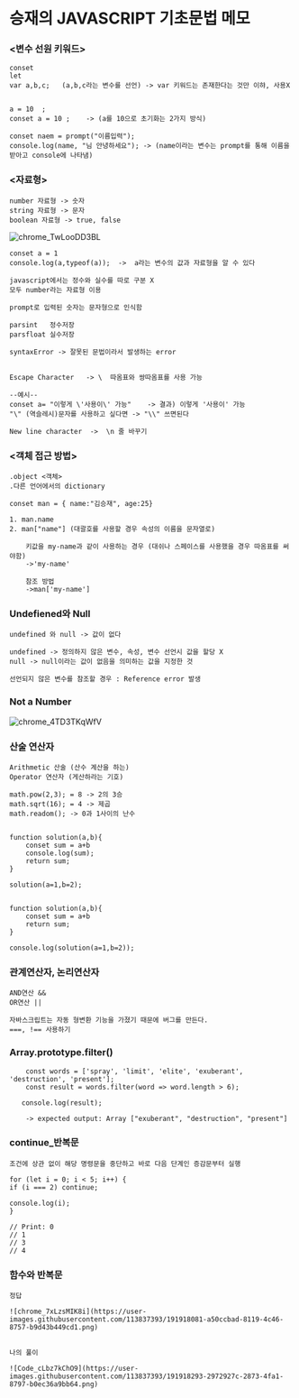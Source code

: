 <h1>승재의 JAVASCRIPT 기초문법 메모</h1>

<h3><변수 선원 키워드></h3>

    conset
    let
    var a,b,c;   (a,b,c라는 변수를 선언) -> var 키워드는 존재한다는 것만 이햐, 사용X


    a = 10  ;
    conset a = 10 ;    -> (a를 10으로 초기화는 2가지 방식)

    conset naem = prompt("이름입력");
    console.log(name, "님 안녕하세요"); -> (name이라는 변수는 prompt를 통해 이름을 받아고 console에 나타냄)


<h3><자료형></h3>


    number 자료형 -> 숫자
    string 자료형 -> 문자
    boolean 자료형 -> true, false
   ![chrome_TwLooDD3BL](https://user-images.githubusercontent.com/113837393/191906601-db5f2e57-d05e-451b-a9fd-8f7cea47bceb.png)



    conset a = 1
    console.log(a,typeof(a));  ->  a라는 변수의 값과 자료형을 알 수 있다

    javascript에서는 정수와 실수를 따로 구분 X
    모두 number라는 자료형 이용

    prompt로 입력된 숫자는 문자형으로 인식함

    parsint   정수저장
    parsfloat 실수저장

    syntaxError -> 잘못된 문법이라서 발생하는 error


    Escape Character   -> \  따옴표와 쌍따옴표를 사용 가능  
    
    --예시--
    conset a= "이렇게 \'사용이\' 가능"    -> 결과) 이렇게 '사용이' 가능
    "\" (역슬레시)문자를 사용하고 싶다면 -> "\\" 쓰면된다

    New line character  ->  \n 줄 바꾸기



<h3><객체 접근 방법></h3>

    .object <객체>
    .다른 언어에서의 dictionary

    conset man = { name:"김승재", age:25}

    1. man.name  
    2. man["name"] (대괄호를 사용할 경우 속성의 이름을 문자열로)

        키값을 my-name과 같이 사용하는 경우 (대쉬나 스페이스를 사용했을 경우 따옴표를 써야함)
        ->'my-name'

        참조 방법
        ->man['my-name']


<h3> Undefiened와 Null</h3> 

    undefined 와 null -> 값이 없다

    undefined -> 정의하지 않은 변수, 속성, 변수 선언시 값을 할당 X
    null -> null이라는 값이 없음을 의미하는 값을 지정한 것
    
    선언되지 않은 변수를 참조할 경우 : Reference error 발생

<h3>Not a Number</h3>

  
  ![chrome_4TD3TKqWfV](https://user-images.githubusercontent.com/113837393/191905283-8ddc337c-0476-43c2-a144-56f788461fb0.png)





<h3>산술 연산자</h3>

    Arithmetic 산술 (산수 계산을 하는)
    Operator 연산자 (게산하라는 기호)

    math.pow(2,3); = 8 -> 2의 3승
    math.sqrt(16); = 4 -> 제곱
    math.readom(); -> 0과 1사이의 난수


    function solution(a,b){
        conset sum = a+b
        console.log(sum);
        return sum;   
    }

    solution(a=1,b=2);


    function solution(a,b){
        conset sum = a+b
        return sum;
    }

    console.log(solution(a=1,b=2));




<h3>관계연산자, 논리연산자</h3>
 
    AND연산 &&
    OR연산 ||

    자바스크립트는 자동 형변환 기능을 가졌기 때문에 버그를 만든다.
    ===, !== 사용하기

<h3>Array.prototype.filter()</h3>
    
        const words = ['spray', 'limit', 'elite', 'exuberant', 'destruction', 'present'];
        const result = words.filter(word => word.length > 6);

       console.log(result);

        -> expected output: Array ["exuberant", "destruction", "present"]
    
    
<h3>continue_반복문</h3>
    
    조건에 상관 없이 해당 명령문을 중단하고 바로 다음 단계인 증감문부터 실행
    
    for (let i = 0; i < 5; i++) {
	if (i === 2) continue;

	console.log(i);
    }

    // Print: 0
    // 1
    // 3
    // 4
                          
<h3>함수와 반복문</h3>
    
    정답
    
    ![chrome_7xLzsMIK8i](https://user-images.githubusercontent.com/113837393/191918081-a50ccbad-8119-4c46-8757-b9d43b449cd1.png)

    
    나의 풀이
    
    ![Code_cLbz7kChO9](https://user-images.githubusercontent.com/113837393/191918293-2972927c-2873-4fa1-8797-b0ec36a9bb64.png)

    

    
    
        



        
